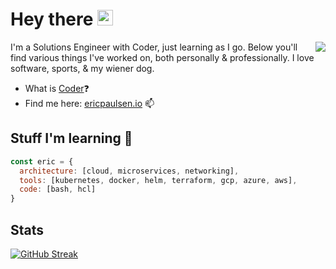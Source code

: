 # Hey there <img src="https://media.giphy.com/media/hvRJCLFzcasrR4ia7z/giphy.gif" width="25px">

<img align="right" src="https://user-images.githubusercontent.com/9683576/115658600-b0690e80-a2fe-11eb-84ad-9cddd91d2896.png" />

I'm a Solutions Engineer with Coder, just learning as I go. Below you'll find various things I've worked on, both personally & professionally. I love software, sports, & my wiener dog.

- What is [Coder](https://coder.com)❓
- Find me here: [ericpaulsen.io](https://ericpaulsen.io) 📫


## Stuff I'm learning 🧠

```javascript
const eric = {
  architecture: [cloud, microservices, networking],
  tools: [kubernetes, docker, helm, terraform, gcp, azure, aws],
  code: [bash, hcl]
}
```

## Stats

[![GitHub Streak](http://github-readme-streak-stats.herokuapp.com?user=ericpaulsen&theme=tokyonight&fire=DD7300)](https://git.io/streak-stats)
